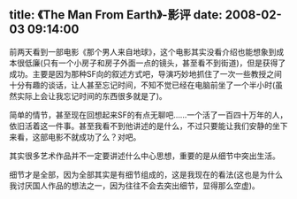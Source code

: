title: 《The Man From Earth》-影评
date: 2008-02-03 09:14:00
---

前两天看到一部电影《那个男人来自地球》，这个电影其实没看介绍也能想象到成本很低廉(只有一个小房子和房子外面一点的镜头，甚至看不到街道)，但是获得了成功。主要是因为那种SF向的叙述方式吧，导演巧妙地抓住了一次一些教授之间十分有趣的谈话，让人甚至忘记时间，不知不觉已经在电脑前坐了一个半小时(虽然实际上会让我忘记时间的东西很多就是了)。
 
简单的情节，甚至现在回想起来SF的有点无聊吧&hellip;&hellip;一个活了一百四十万年的人，依旧活着这一件事。甚至我看不到他讲述的是什么，不过只要能让我们安静的坐下来看，这部电影不就成功了么？对吧。
 
其实很多艺术作品并不一定要讲述什么中心思想，重要的是从细节中突出生活。
 
细节才是全部，因为全部其实是有细节组成的，这是我现在的看法(这也是为什么我讨厌国人作品的想法之一，因为往往不会去突出细节，显得那么空虚)。
